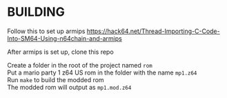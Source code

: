 # BUILDING

Follow this to set up armips
https://hack64.net/Thread-Importing-C-Code-Into-SM64-Using-n64chain-and-armips

After armips is set up, clone this repo

Create a folder in the root of the project named `rom`<br>
Put a mario party 1 z64 US rom in the folder with the name `mp1.z64`<br>
Run `make` to build the modded rom<br>
The modded rom will output as `mp1.mod.z64`
